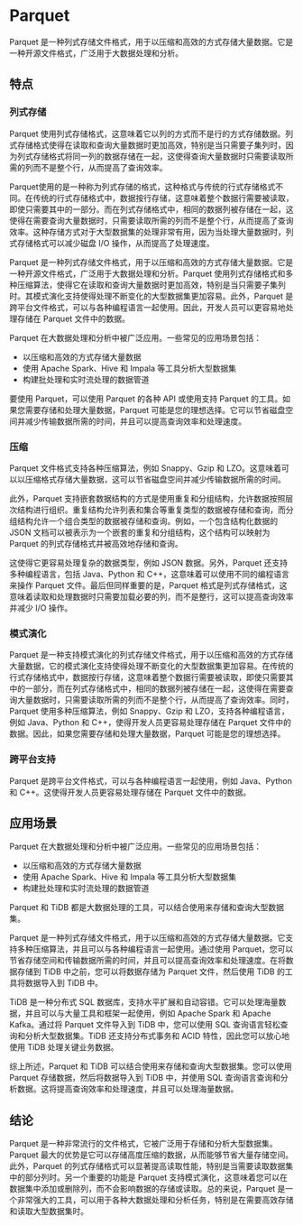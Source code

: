 # Parquet

Parquet 是一种列式存储文件格式，用于以压缩和高效的方式存储大量数据。它是一种开源文件格式，广泛用于大数据处理和分析。

## 特点

### 列式存储

Parquet 使用列式存储格式，这意味着它以列的方式而不是行的方式存储数据。列式存储格式使得在读取和查询大量数据时更加高效，特别是当只需要子集列时，因为列式存储格式将同一列的数据存储在一起，这使得查询大量数据时只需要读取所需的列而不是整个行，从而提高了查询效率。

Parquet使用的是一种称为列式存储的格式，这种格式与传统的行式存储格式不同。在传统的行式存储格式中，数据按行存储，这意味着整个数据行需要被读取，即使只需要其中的一部分。而在列式存储格式中，相同的数据列被存储在一起，这使得在需要查询大量数据时，只需要读取所需的列而不是整个行，从而提高了查询效率。这种存储方式对于大型数据集的处理非常有用，因为当处理大量数据时，列式存储格式可以减少磁盘 I/O 操作，从而提高了处理速度。

Parquet 是一种列式存储文件格式，用于以压缩和高效的方式存储大量数据。它是一种开源文件格式，广泛用于大数据处理和分析。Parquet 使用列式存储格式和多种压缩算法，使得它在读取和查询大量数据时更加高效，特别是当只需要子集列时。其模式演化支持使得处理不断变化的大型数据集更加容易。此外，Parquet 是跨平台文件格式，可以与各种编程语言一起使用。因此，开发人员可以更容易地处理存储在 Parquet 文件中的数据。

Parquet 在大数据处理和分析中被广泛应用。一些常见的应用场景包括：

- 以压缩和高效的方式存储大量数据
- 使用 Apache Spark、Hive 和 Impala 等工具分析大型数据集
- 构建批处理和实时流处理的数据管道

要使用 Parquet，可以使用 Parquet 的各种 API 或使用支持 Parquet 的工具。如果您需要存储和处理大量数据，Parquet 可能是您的理想选择。它可以节省磁盘空间并减少传输数据所需的时间，并且可以提高查询效率和处理速度。

### 压缩

Parquet 文件格式支持各种压缩算法，例如 Snappy、Gzip 和 LZO。这意味着可以以压缩格式存储大量数据，这可以节省磁盘空间并减少传输数据所需的时间。

此外，Parquet 支持嵌套数据结构的方式是使用重复和分组结构，允许数据按照层次结构进行组织。重复结构允许列表和集合等重复类型的数据被存储和查询，而分组结构允许一个组合类型的数据被存储和查询。例如，一个包含结构化数据的 JSON 文档可以被表示为一个嵌套的重复和分组结构，这个结构可以映射为 Parquet 的列式存储格式并被高效地存储和查询。

这使得它更容易处理复杂的数据类型，例如 JSON 数据。另外，Parquet 还支持多种编程语言，包括 Java、Python 和 C++，这意味着可以使用不同的编程语言来操作 Parquet 文件。最后但同样重要的是，Parquet 格式是列式存储格式，这意味着读取和处理数据时只需要加载必要的列，而不是整行，这可以提高查询效率并减少 I/O 操作。

### 模式演化

Parquet 是一种支持模式演化的列式存储文件格式，用于以压缩和高效的方式存储大量数据，它的模式演化支持使得处理不断变化的大型数据集更加容易。在传统的行式存储格式中，数据按行存储，这意味着整个数据行需要被读取，即使只需要其中的一部分，而在列式存储格式中，相同的数据列被存储在一起，这使得在需要查询大量数据时，只需要读取所需的列而不是整个行，从而提高了查询效率。同时，Parquet 使用多种压缩算法，例如 Snappy、Gzip 和 LZO，支持各种编程语言，例如 Java、Python 和 C++，使得开发人员更容易处理存储在 Parquet 文件中的数据。因此，如果您需要存储和处理大量数据，Parquet 可能是您的理想选择。

### 跨平台支持

Parquet 是跨平台文件格式，可以与各种编程语言一起使用，例如 Java、Python 和 C++。这使得开发人员更容易处理存储在 Parquet 文件中的数据。

## 应用场景

Parquet 在大数据处理和分析中被广泛应用。一些常见的应用场景包括：

- 以压缩和高效的方式存储大量数据
- 使用 Apache Spark、Hive 和 Impala 等工具分析大型数据集
- 构建批处理和实时流处理的数据管道

Parquet 和 TiDB 都是大数据处理的工具，可以结合使用来存储和查询大型数据集。

Parquet 是一种列式存储文件格式，用于以压缩和高效的方式存储大量数据。它支持多种压缩算法，并且可以与各种编程语言一起使用。通过使用 Parquet，您可以节省存储空间和传输数据所需的时间，并且可以提高查询效率和处理速度。在将数据存储到 TiDB 中之前，您可以将数据存储为 Parquet 文件，然后使用 TiDB 的工具将数据导入到 TiDB 中。

TiDB 是一种分布式 SQL 数据库，支持水平扩展和自动容错。它可以处理海量数据，并且可以与大量工具和框架一起使用，例如 Apache Spark 和 Apache Kafka。通过将 Parquet 文件导入到 TiDB 中，您可以使用 SQL 查询语言轻松查询和分析大型数据集。TiDB 还支持分布式事务和 ACID 特性，因此您可以放心地使用 TiDB 处理关键业务数据。

综上所述，Parquet 和 TiDB 可以结合使用来存储和查询大型数据集。您可以使用 Parquet 存储数据，然后将数据导入到 TiDB 中，并使用 SQL 查询语言查询和分析数据。这将提高查询效率和处理速度，并且可以处理海量数据。

## 结论

Parquet 是一种非常流行的文件格式，它被广泛用于存储和分析大型数据集。Parquet 最大的优势是它可以存储高度压缩的数据，从而能够节省大量存储空间。此外，Parquet 的列式存储格式可以显著提高读取性能，特别是当需要读取数据集中的部分列时。另一个重要的功能是 Parquet 支持模式演化，这意味着您可以在数据集中添加或删除列，而不会影响数据的存储或读取。总的来说，Parquet 是一个非常强大的工具，可以用于各种大数据处理和分析任务，特别是在需要高效存储和读取大型数据集时。
